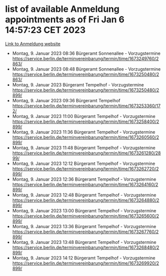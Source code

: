 # list of available Anmeldung appointments as of Fri Jan  6 14:57:23 CET 2023
[Link to Anmeldung website](https://service.berlin.de/terminvereinbarung/termin/tag.php?termin=0&anliegen[]=120686&dienstleisterlist=122210,122217,327316,122219,327312,122227,327314,122231,327346,122243,327348,122252,329742,122260,329745,122262,329748,122254,329751,122271,327278,122273,327274,122277,327276,330436,122280,327294,122282,327290,122284,327292,327539,122291,327270,122285,327266,122286,327264,122296,327268,150230,329760,122301,327282,122297,327286,122294,327284,122312,329763,122314,329775,122304,327330,122311,327334,122309,327332,122281,327352,122279,329772,122276,327324,122274,327326,122267,329766,122246,327318,122251,327320,122257,327322,122208,327298,122226,327300,121362,121364&herkunft=http%3A%2F%2Fservice.berlin.de%2Fdienstleistung%2F120686%2F)
- Montag, 9. Januar 2023 08:36 Bürgeramt Sonnenallee - Vorzugstermine https://service.berlin.de/terminvereinbarung/termin/time/1673249760/2863/
- Montag, 9. Januar 2023 08:48 Bürgeramt Sonnenallee - Vorzugstermine https://service.berlin.de/terminvereinbarung/termin/time/1673250480/2863/
- Montag, 9. Januar 2023  Bürgeramt Tempelhof - Vorzugstermine https://service.berlin.de/terminvereinbarung/termin/time/1673250480/2899/
- Montag, 9. Januar 2023 09:36 Bürgeramt Tempelhof https://service.berlin.de/terminvereinbarung/termin/time/1673253360/172/
- Montag, 9. Januar 2023 11:00 Bürgeramt Tempelhof - Vorzugstermine https://service.berlin.de/terminvereinbarung/termin/time/1673258400/2899/
- Montag, 9. Januar 2023 11:36 Bürgeramt Tempelhof - Vorzugstermine https://service.berlin.de/terminvereinbarung/termin/time/1673260560/2899/
- Montag, 9. Januar 2023 11:48 Bürgeramt Tempelhof - Vorzugstermine https://service.berlin.de/terminvereinbarung/termin/time/1673261280/2899/
- Montag, 9. Januar 2023 12:12 Bürgeramt Tempelhof - Vorzugstermine https://service.berlin.de/terminvereinbarung/termin/time/1673262720/2899/
- Montag, 9. Januar 2023 12:36 Bürgeramt Tempelhof - Vorzugstermine https://service.berlin.de/terminvereinbarung/termin/time/1673264160/2899/
- Montag, 9. Januar 2023 12:48 Bürgeramt Tempelhof - Vorzugstermine https://service.berlin.de/terminvereinbarung/termin/time/1673264880/2899/
- Montag, 9. Januar 2023 13:00 Bürgeramt Tempelhof - Vorzugstermine https://service.berlin.de/terminvereinbarung/termin/time/1673265600/2899/
- Montag, 9. Januar 2023 13:36 Bürgeramt Tempelhof - Vorzugstermine https://service.berlin.de/terminvereinbarung/termin/time/1673267760/2899/
- Montag, 9. Januar 2023 13:48 Bürgeramt Tempelhof - Vorzugstermine https://service.berlin.de/terminvereinbarung/termin/time/1673268480/2899/
- Montag, 9. Januar 2023 14:12 Bürgeramt Tempelhof - Vorzugstermine https://service.berlin.de/terminvereinbarung/termin/time/1673269920/2899/
